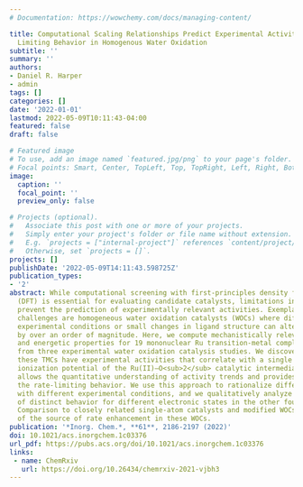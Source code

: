 ```yaml
---
# Documentation: https://wowchemy.com/docs/managing-content/

title: Computational Scaling Relationships Predict Experimental Activity and Rate
  Limiting Behavior in Homogenous Water Oxidation
subtitle: ''
summary: ''
authors:
- Daniel R. Harper
- admin
tags: []
categories: []
date: '2022-01-01'
lastmod: 2022-05-09T10:11:43-04:00
featured: false
draft: false

# Featured image
# To use, add an image named `featured.jpg/png` to your page's folder.
# Focal points: Smart, Center, TopLeft, Top, TopRight, Left, Right, BottomLeft, Bottom, BottomRight.
image:
  caption: ''
  focal_point: ''
  preview_only: false

# Projects (optional).
#   Associate this post with one or more of your projects.
#   Simply enter your project's folder or file name without extension.
#   E.g. `projects = ["internal-project"]` references `content/project/deep-learning/index.md`.
#   Otherwise, set `projects = []`.
projects: []
publishDate: '2022-05-09T14:11:43.598725Z'
publication_types:
- '2'
abstract: While computational screening with first-principles density functional theory
  (DFT) is essential for evaluating candidate catalysts, limitations in accuracy typically
  prevent the prediction of experimentally relevant activities. Exemplary of these
  challenges are homogeneous water oxidation catalysts (WOCs) where differences in
  experimental conditions or small changes in ligand structure can alter rate constants
  by over an order of magnitude. Here, we compute mechanistically relevant electronic
  and energetic properties for 19 mononuclear Ru transition-metal complexes (TMCs)
  from three experimental water oxidation catalysis studies. We discover that 15 of
  these TMCs have experimental activities that correlate with a single property, the
  ionization potential of the Ru(II)–O<sub>2</sub> catalytic intermediate. This scaling parameter
  allows the quantitative understanding of activity trends and provides insight into
  the rate-limiting behavior. We use this approach to rationalize differences in activity
  with different experimental conditions, and we qualitatively analyze the source
  of distinct behavior for different electronic states in the other four catalysts.
  Comparison to closely related single-atom catalysts and modified WOCs enables rationalization
  of the source of rate enhancement in these WOCs.
publication: '*Inorg. Chem.*, **61**, 2186-2197 (2022)'
doi: 10.1021/acs.inorgchem.1c03376
url_pdf: https://pubs.acs.org/doi/10.1021/acs.inorgchem.1c03376
links:
 - name: ChemRxiv
   url: https://doi.org/10.26434/chemrxiv-2021-vjbh3
---
```

